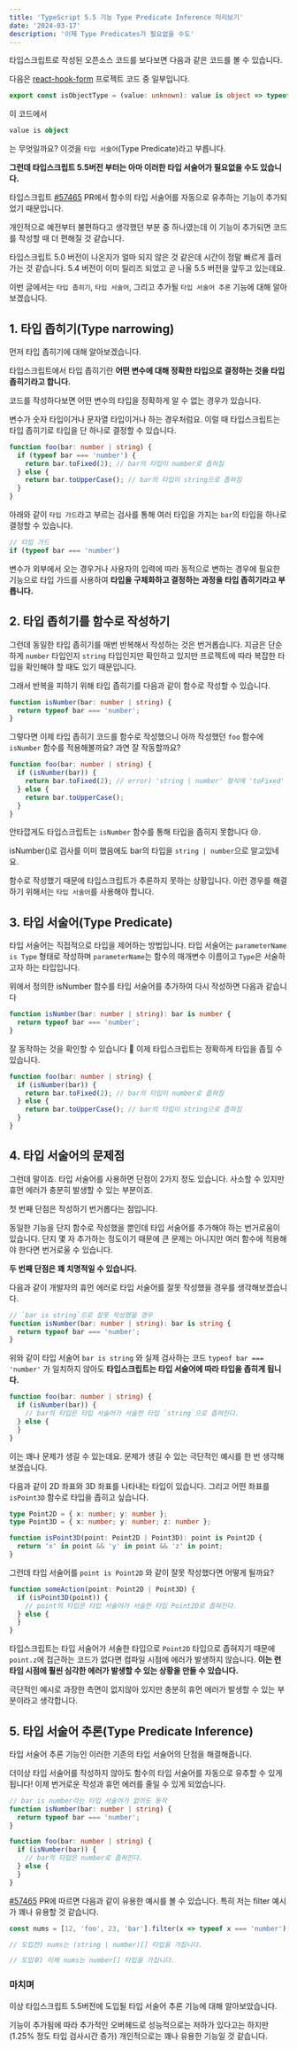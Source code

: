 ```yaml
---
title: 'TypeScript 5.5 기능 Type Predicate Inference 미리보기'
date: '2024-03-17'
description: '이제 Type Predicates가 필요없을 수도'
---
```


타입스크립트로 작성된 오픈소스 코드를 보다보면 다음과 같은 코드를 볼 수 있습니다.

다음은 [react-hook-form](https://github.com/react-hook-form/react-hook-form/blob/00ce24a0a3fc25c98606f673d79ae90c6d3de81a/src/utils/isObject.ts#L4) 프로젝트 코드 중 일부입니다.

```ts
export const isObjectType = (value: unknown): value is object => typeof value === 'object';
```

이 코드에서

```ts
value is object
```

는 무엇일까요? 이것을 `타입 서술어`(Type Predicate)라고 부릅니다.

**그런데 타입스크립트 5.5버전 부터는 아마 이러한 타입 서술어가 필요없을 수도 있습니다.**

타입스크립트 [#57465](https://github.com/microsoft/TypeScript/pull/57465) PR에서 함수의 타입 서술어를 자동으로 유추하는 기능이 추가되었기 때문입니다.

개인적으로 예전부터 불편하다고 생각했던 부분 중 하나였는데 이 기능이 추가되면 코드를 작성할 때 더 편해질 것 같습니다.

타입스크립트 5.0 버전이 나온지가 얼마 되지 않은 것 같은데 시간이 정말 빠르게 흘러가는 것 같습니다. 5.4 버전이 이미 릴리즈 되었고 곧 나올 5.5 버전을 앞두고 있는데요.

이번 글에서는 `타입 좁히기`, `타입 서술어`, 그리고 추가될 `타입 서술어 추론` 기능에 대해 알아보겠습니다.

## 1. 타입 좁히기(Type narrowing)

먼저 타입 좁히기에 대해 알아보겠습니다.

타입스크립트에서 타입 좁히기란 **어떤 변수에 대해 정확한 타입으로 결정하는 것을 타입 좁히기라고 합니다.**

코드를 작성하다보면 어떤 변수의 타입을 정확하게 알 수 없는 경우가 있습니다.

변수가 숫자 타입이거나 문자열 타입이거나 하는 경우처럼요. 이럴 때 타입스크립트는 타입 좁히기로 타입을 단 하나로 결정할 수 있습니다.

```ts
function foo(bar: number | string) {
  if (typeof bar === 'number') {
    return bar.toFixed(2); // bar의 타입이 number로 좁혀짐
  } else {
    return bar.toUpperCase(); // bar의 타입이 string으로 좁혀짐
  }
}
```

아래와 같이 `타입 가드`라고 부르는 검사를 통해 여러 타입을 가지는 `bar`의 타입을 하나로 결정할 수 있습니다.

```ts
// 타입 가드
if (typeof bar === 'number')
```

변수가 외부에서 오는 경우거나 사용자의 입력에 따라 동적으로 변하는 경우에 필요한 기능으로 타입 가드를 사용하여 **타입을 구체화하고 결정하는 과정을 타입 좁히기라고 부릅니다.**

## 2. 타입 좁히기를 함수로 작성하기

그런데 동일한 타입 좁히기를 매번 반복해서 작성하는 것은 번거롭습니다. 지금은 단순하게 `number` 타입인지 `string` 타입인지만 확인하고 있지만 프로젝트에 따라 복잡한 타입을 확인해야 할 때도 있기 때문입니다.

그래서 반복을 피하기 위해 타입 좁히기를 다음과 같이 함수로 작성할 수 있습니다.

```ts
function isNumber(bar: number | string) {
  return typeof bar === 'number';
}
```

그렇다면 이제 타입 좁히기 코드를 함수로 작성했으니 아까 작성했던 `foo` 함수에 `isNumber` 함수를 적용해볼까요? 과연 잘 작동할까요?

```ts
function foo(bar: number | string) {
  if (isNumber(bar)) {
    return bar.toFixed(2); // error) 'string | number' 형식에 'toFixed' 속성이 없습니다.
  } else {
    return bar.toUpperCase();
  }
}
```

안타깝게도 타입스크립트는 `isNumber` 함수를 통해 타입을 좁히지 못합니다 😢.

isNumber()로 검사를 이미 했음에도 bar의 타입을 `string | number`으로 알고있네요.

함수로 작성했기 때문에 타입스크립트가 추론하지 못하는 상황입니다. 이런 경우를 해결하기 위해서는 `타입 서술어`를 사용해야 합니다.

## 3. 타입 서술어(Type Predicate)

타입 서술어는 직접적으로 타입을 제어하는 방법입니다. 타입 서술어는 `parameterName is Type` 형태로 작성하며 `parameterName`는 함수의 매개변수 이름이고 `Type`은 서술하고자 하는 타입입니다.

위에서 정의한 isNumber 함수를 타입 서술어를 추가하여 다시 작성하면 다음과 같습니다

```ts
function isNumber(bar: number | string): bar is number {
  return typeof bar === 'number';
}
```

잘 동작하는 것을 확인할 수 있습니다 🙌 이제 타입스크립트는 정확하게 타입을 좁힐 수 있습니다.

```ts
function foo(bar: number | string) {
  if (isNumber(bar)) {
    return bar.toFixed(2); // bar의 타입이 number로 좁혀짐
  } else {
    return bar.toUpperCase(); // bar의 타입이 string으로 좁혀짐
  }
}
```

## 4. 타입 서술어의 문제점

그런데 말이죠. 타입 서술어를 사용하면 단점이 2가지 정도 있습니다. 사소할 수 있지만 휴먼 에러가 충분히 발생할 수 있는 부분이죠.

첫 번째 단점은 작성하기 번거롭다는 점입니다.

동일한 기능을 단지 함수로 작성했을 뿐인데 타입 서술어를 추가해야 하는 번거로움이 있습니다. 단지 몇 자 추가하는 정도이기 때문에 큰 문제는 아니지만 여러 함수에 적용해야 한다면 번거로울 수 있습니다.

**두 번째 단점은 꽤 치명적일 수 있습니다.**

다음과 같이 개발자의 휴먼 에러로 타입 서술어를 잘못 작성했을 경우를 생각해보겠습니다.

```ts
// `bar is string`으로 잘못 작성했을 경우
function isNumber(bar: number | string): bar is string {
  return typeof bar === 'number';
}
```

위와 같이 타입 서술어 `bar is string` 와 실제 검사하는 코드 `typeof bar === 'number'` 가 일치하지 않아도 **타입스크립트는 타입 서술어에 따라 타입을 좁히게 됩니다.**

```ts
function foo(bar: number | string) {
  if (isNumber(bar)) {
    // bar의 타입은 타입 서술어가 서술한 타입 `string`으로 좁혀진다.
  } else {
  }
}
```

이는 꽤나 문제가 생길 수 있는데요. 문제가 생길 수 있는 극단적인 예시를 한 번 생각해보겠습니다.

다음과 같이 2D 좌표와 3D 좌표를 나타내는 타입이 있습니다. 그리고 어떤 좌표를 `isPoint3D` 함수로 타입을 좁히고 싶습니다.

```ts
type Point2D = { x: number; y: number };
type Point3D = { x: number; y: number; z: number };

function isPoint3D(point: Point2D | Point3D): point is Point2D {
  return 'x' in point && 'y' in point && 'z' in point;
}
```

그런데 타입 서술어를 `point is Point2D` 와 같이 잘못 작성했다면 어떻게 될까요?

```ts
function someAction(point: Point2D | Point3D) {
  if (isPoint3D(point)) {
    // point의 타입은 타입 서술어가 서술한 타입 Point2D로 좁혀진다.
  } else {
  }
}
```

타입스크립트는 타입 서술어가 서술한 타입으로 `Point2D` 타입으로 좁혀지기 때문에 `point.z`에 접근하는 코드가 없다면 컴파일 시점에 에러가 발생하지 않습니다. **이는 런타임 시점에 훨씬 심각한 에러가 발생할 수 있는 상황을 만들 수 있습니다.**

극단적인 예시로 과장한 측면이 없지않아 있지만 충분히 휴먼 에러가 발생할 수 있는 부분이라고 생각합니다.

## 5. 타입 서술어 추론(Type Predicate Inference)

타입 서술어 추론 기능인 이러한 기존의 타입 서술어의 단점을 해결해줍니다.

더이상 타입 서술어를 작성하지 않아도 함수의 타입 서술어를 자동으로 유추할 수 있게 됩니다! 이제 번거로운 작성과 휴먼 에러를 줄일 수 있게 되었습니다.

```ts
// bar is number라는 타입 서술어가 없어도 동작
function isNumber(bar: number | string) {
  return typeof bar === 'number';
}

function foo(bar: number | string) {
  if (isNumber(bar)) {
    // bar의 타입은 number로 좁혀진다.
  } else {
  }
}
```

[#57465](https://github.com/microsoft/TypeScript/pull/57465) PR에 따르면 다음과 같이 유용한 예시를 볼 수 있습니다. 특히 저는 filter 예시가 꽤나 유용할 것 같습니다.

```ts
const nums = [12, 'foo', 23, 'bar'].filter(x => typeof x === 'number');

// 도입전) nums는 (string | number)[] 타입을 가집니다.

// 도입후) 이제 nums는 number[] 타입을 가집니다.
```

### 마치며

이상 타입스크립트 5.5버전에 도입될 타입 서술어 추론 기능에 대해 알아보았습니다.

기능이 추가됨에 따라 추가적인 오버헤드로 성능적으로는 저하가 있다고는 하지만 (1.25% 정도 타입 검사시간 증가) 개인적으로는 꽤나 유용한 기능일 것 같습니다.
